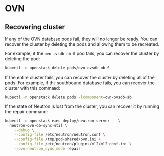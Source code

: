 # OVN

## Recovering cluster

If any of the OVN database pods fail, they will no longer be ready.  You can
recover the cluster by deleting the pods and allowing them to be recreated.

For example, if the `ovn-ovsdb-nb-0` pod fails, you can recover the cluster by
deleting the pod:

```bash
kubectl -n openstack delete pods/ovn-ovsdb-nb-0
```

If the entire cluster fails, you can recover the cluster by deleting all of the
pods.  For example, if the southbound database fails, you can recover the
cluster with this command:

```bash
kubectl -n openstack delete pods -lcomponent=ovn-ovsdb-sb
```

If the state of Neutron is lost from the cluster, you can recover it by running
the repair command:

```bash
kubectl -n openstack exec deploy/neutron-server -- \
  neutron-ovn-db-sync-util \
    --debug \
    --config-file /etc/neutron/neutron.conf \
    --config-file /tmp/pod-shared/ovn.ini \
    --config-file /etc/neutron/plugins/ml2/ml2_conf.ini \
    --ovn-neutron_sync_mode repair
```

